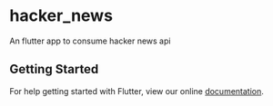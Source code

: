 # hacker_news

An flutter app to consume hacker news api

## Getting Started

For help getting started with Flutter, view our online
[documentation](https://flutter.io/).
